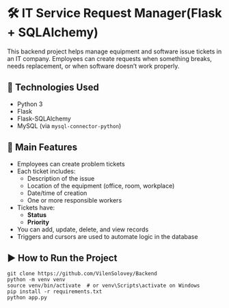 # 🛠️ IT Service Request Manager(Flask + SQLAlchemy)

This backend project helps manage equipment and software issue tickets in an IT company. Employees can create requests when something breaks, needs replacement, or when software doesn’t work properly.

## 🧰 Technologies Used

- Python 3
- Flask
- Flask-SQLAlchemy
- MySQL (via `mysql-connector-python`)

## 🧾 Main Features

- Employees can create problem tickets
- Each ticket includes:
  - Description of the issue
  - Location of the equipment (office, room, workplace)
  - Date/time of creation
  - One or more responsible workers
- Tickets have:
  - **Status** 
  - **Priority** 
- You can add, update, delete, and view records
- Triggers and cursors are used to automate logic in the database

## ▶️ How to Run the Project

```
git clone https://github.com/VilenSolovey/Backend
python -m venv venv
source venv/bin/activate  # or venv\Scripts\activate on Windows
pip install -r requirements.txt
python app.py
```
